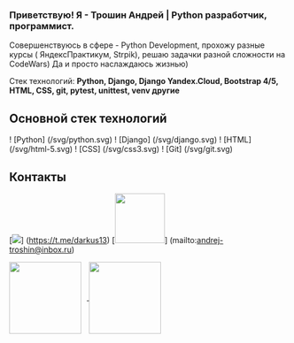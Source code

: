 ### Приветствую! Я - Трошин Андрей | Python разработчик, программист.
Совершенствуюсь в сфере - Python Development, прохожу разные курсы ( ЯндексПрактикум, Strpik), решаю задачки разной сложности на CodeWars)
Да и просто наслаждаюсь жизнью)

Стек технологий:
**Python, Django, Django Yandex.Cloud, Bootstrap 4/5, HTML, CSS, git, pytest, unittest, venv другие**

## Основной стек технологий
! [Python] (/svg/python.svg)
! [Django] (/svg/django.svg)
! [HTML] (/svg/html-5.svg)
! [CSS] (/svg/css3.svg)
! [Git] (/svg/git.svg)

## Контакты
[<img src="./svg/telegram.svg">] (https://t.me/darkus13)
[<img src="./svg/gmail.svg" width="90px" height="90px">] (mailto:andrej-troshin@inbox.ru)

<div>
<a href="https://github-readme-stats.vercel.app/api?username=themasterid&hide=contribs&show_icons=true&theme=dark">
  <img  align="center" height="130" style="margin-right: 10px" src="https://github-readme-stats.vercel.app/api?username=themasterid&hide=contribs&show_icons=true&theme=dark" />
</a>
<a href="https://github-readme-stats.vercel.app/api/top-langs/?username=themasterid&layout=compact&theme=dark">
  <img align="center" height="130" src="https://github-readme-stats.vercel.app/api/top-langs/?username=themasterid&layout=compact&theme=dark" />
</a>
</div>
